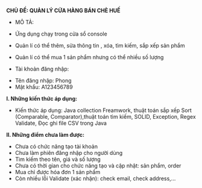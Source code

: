 **CHỦ ĐỀ: QUẢN LÝ CỬA HÀNG BÁN CHÈ HUẾ**

- MÔ TẢ: 
+ Ứng dụng chạy trong cửa sổ console
+ Quản lí có thể thêm, sửa thông tin , xóa, tìm kiếm, sắp xếp sản phẩm
+ Quản lí có thể mua 1 sản phẩm nhưng có thể nhiều số lượng

+ Tài khoản đăng nhập: 
- Tên đăng nhập: Phong
- Mật khẩu: A123456789

**I. Những kiến thức áp dụng:**
- Kiến thức áp dụng: Java collection Freamwork, thuật toán sắp xếp Sort (Comparable, Comparator),thuật toán tìm kiếm, SOLID, Exception, Regex Validate, Đọc ghi file CSV trong Java

**II. Những điểm chưa làm được:**
- Chưa có chức năng tạo tài khoản
- Chưa làm phiên đăng nhập cho người dùng
- Tìm kiếm theo tên, giá và số lượng
- Chưa có thời gian cho chức năng tạo và cập nhật: sản phẩm, order
- Mua chỉ được hóa đơn 1 sản phẩm
- Còn nhiều lỗi Validate (xác nhận): check email, check address,...
